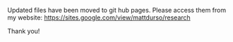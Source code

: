 Updated files have been moved to git hub pages. Please access them from my website: https://sites.google.com/view/mattdurso/research

Thank you!
